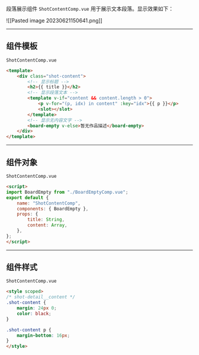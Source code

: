 段落展示组件 `ShotContentComp.vue` 用于展示文本段落。显示效果如下：

![[Pasted image 20230621150641.png]]

---

## 组件模板

`ShotContentComp.vue`
```html
<template>
    <div class="shot-content">
        <!-- 显示标题 -->
        <h2>{{ title }}</h2>
        <!-- 显示段落文本 -->
        <template v-if="content && content.length > 0">
            <p v-for="(p, idx) in content" :key="idx">{{ p }}</p>
            <slot></slot>
        </template>
        <!-- 显示无内容文字 -->
        <board-empty v-else>暂无作品描述</board-empty>
    </div>
</template>
```

---

## 组件对象

`ShotContentComp.vue`
```html
<script>
import BoardEmpty from "./BoardEmptyComp.vue";
export default {
    name: "ShotContentComp",
    components: { BoardEmpty },
    props: {
        title: String,
        content: Array,
    },
};
</script>
```

---

## 组件样式

`ShotContentComp.vue`
```html
<style scoped>
/* shot-detail__content */
.shot-content {
    margin: 24px 0;
    color: black;
}

.shot-content p {
    margin-bottom: 16px;
}
</style>
```


